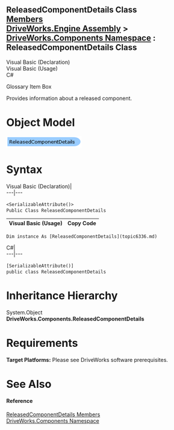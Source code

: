 ReleasedComponentDetails Class   
[Members](topic6337.md)   
[DriveWorks.Engine Assembly](topic2156.md) > [DriveWorks.Components Namespace](topic6089.md) : ReleasedComponentDetails Class  
---  
  
Visual Basic (Declaration)    
Visual Basic (Usage)    
C# 

Glossary Item Box

Provides information about a released component. 

# Object Model

![](dotnetdiagramimages/image329.png)

# Syntax

Visual Basic (Declaration)|   
---|---  
      
    
    <SerializableAttribute()>
    Public Class ReleasedComponentDetails   
  
Visual Basic (Usage)| Copy Code  
---|---  
      
    
    Dim instance As [ReleasedComponentDetails](topic6336.md)  
  
C#|   
---|---  
      
    
    [SerializableAttribute()]
    public class ReleasedComponentDetails   
  
# Inheritance Hierarchy

System.Object  
**DriveWorks.Components.ReleasedComponentDetails**  


# Requirements

**Target Platforms:** Please see DriveWorks software prerequisites.

# See Also

#### Reference

[ReleasedComponentDetails Members](topic6337.md)   
[DriveWorks.Components Namespace](topic6089.md)


